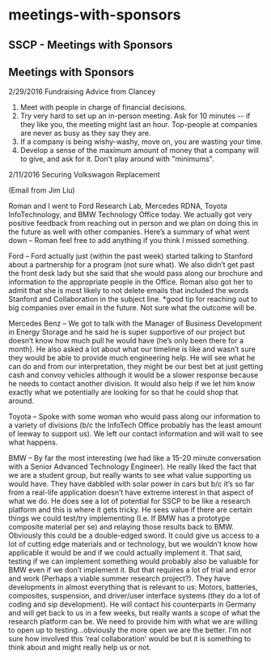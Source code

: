 # meetings-with-sponsors

## SSCP - Meetings with Sponsors

## Meetings with Sponsors

2/29/2016 Fundraising Advice from Clancey

1. Meet with people in charge of financial decisions. &#x20;
2. Try very hard to set up an in-person meeting.  Ask for 10 minutes -- if they like you, the meeting might last an hour.  Top-people at companies are never as busy as they say they are. &#x20;
3. If a company is being wishy-washy, move on, you are wasting your time.
4. Develop a sense of the maximum amount of money that a company will to give, and ask for it.  Don't play around with "minimums".

2/11/2016 Securing Volkswagon Replacement

(Email from Jim Liu)

Roman and I went to Ford Research Lab, Mercedes RDNA, Toyota InfoTechnology, and BMW Technology Office today. We actually got very positive feedback from reaching out in person and we plan on doing this in the future as well with other companies. Here’s a summary of what went down – Roman feel free to add anything if you think I missed something.

Ford – Ford actually just (within the past week) started talking to Stanford about a partnership for a program (not sure what). We also didn’t get past the front desk lady but she said that she would pass along our brochure and information to the appropriate people in the Office. Roman also got her to admit that she is most likely to not delete emails that included the words Stanford and Collaboration in the subject line. \*good tip for reaching out to big companies over email in the future. Not sure what the outcome will be.

Mercedes Benz – We got to talk with the Manager of Business Development in Energy Storage and he said he is super supportive of our project but doesn’t know how much pull he would have (he’s only been there for a month). He also asked a lot about what our timeline is like and wasn’t sure they would be able to provide much engineering help. He will see what he can do and from our interpretation, they might be our best bet at just getting cash and convoy vehicles although it would be a slower response because he needs to contact another division. It would also help if we let him know exactly what we potentially are looking for so that he could shop that around.

Toyota – Spoke with some woman who would pass along our information to a variety of divisions (b/c the InfoTech Office probably has the least amount of leeway to support us). We left our contact information and will wait to see what happens.

BMW – By far the most interesting (we had like a 15-20 minute conversation with a Senior Advanced Technology Engineer). He really liked the fact that we are a student group, but really wants to see what value supporting us would have. They have dabbled with solar power in cars but b/c it’s so far from a real-life application doesn’t have extreme interest in that aspect of what we do. He does see a lot of potential for SSCP to be like a research platform and this is where it gets tricky. He sees value if there are certain things we could test/try implementing (I.e. If BMW has a prototype composite material per se) and relaying those results back to BMW. Obviously this could be a double-edged sword. It could give us access to a lot of cutting edge materials and or technology, but we wouldn’t know how applicable it would be and if we could actually implement it. That said, testing if we can implement something would probably also be valuable for BMW even if we don’t implement it. But that requires a lot of trial and error and work (Perhaps a viable summer research project?). They have developments in almost everything that is relevant to us: Motors, batteries, composites, suspension, and driver/user interface systems (they do a lot of coding and sip development). He will contact his counterparts in Germany and will get back to us in a few weeks, but really wants a scope of what the research platform can be. We need to provide him with what we are willing to open up to testing…obviously the more open we are the better. I’m not sure how involved this ‘real collaboration’ would be but it is something to think about and might really help us or not.
